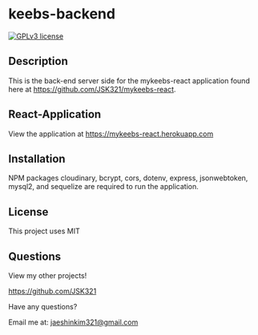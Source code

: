 # keebs-backend

[![GPLv3 license](https://img.shields.io/badge/License-MIT-blue.svg)](http://perso.crans.org/besson/LICENSE.html)

## Description
This is the back-end server side for the mykeebs-react application found here at https://github.com/JSK321/mykeebs-react.

## React-Application
View the application at https://mykeebs-react.herokuapp.com

## Installation
NPM packages cloudinary, bcrypt, cors, dotenv, express, jsonwebtoken, mysql2, and sequelize are required to run the application.

## License
This project uses MIT

## Questions
View my other projects!

https://github.com/JSK321

Have any questions?

Email me at: jaeshinkim321@gmail.com